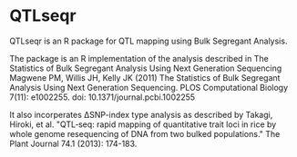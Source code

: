 # QTLseqr

QTLseqr is an R package for QTL mapping using Bulk Segregant Analysis.

The package is an R implementation of the analysis described in
The Statistics of Bulk Segregant Analysis Using Next Generation Sequencing 
Magwene PM, Willis JH, Kelly JK (2011) The Statistics of Bulk Segregant Analysis Using Next Generation Sequencing. PLOS Computational Biology 7(11): e1002255. doi: 10.1371/journal.pcbi.1002255

It also incorperates ΔSNP-index type analysis as described by Takagi, Hiroki, et al. "QTL‐seq: rapid mapping of quantitative trait loci in rice by whole genome resequencing of DNA from two bulked populations." The Plant Journal 74.1 (2013): 174-183.
